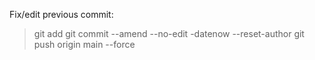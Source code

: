 Fix/edit previous commit:

> git add <file>
> git commit --amend --no-edit -datenow --reset-author
> git push origin main --force
